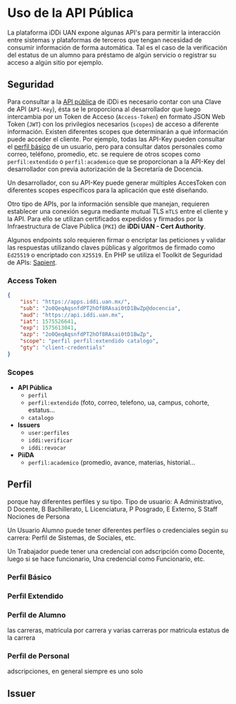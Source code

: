 # Uso de la API Pública

La plataforma iDDi UAN expone algunas API's para permitir la interacción entre sistemas y plataformas de terceros que tengan necesidad de consumir información de forma automática. Tal es el caso de la verificación del estatus de un alumno para préstamo de algún servicio o registrar su acceso a algún sitio por ejemplo.

## Seguridad

Para consultar a la [API pública](/api-spec/api-publica/index.html) de iDDi es necesario contar con una Clave de API (`API-Key`), ésta se le proporciona al desarrollador que luego intercambia por un Token de Acceso (`Access-Token`) en formato JSON Web Token (`JWT`) con los privilegios necesarios (`scopes`) de acceso a diferente información. Existen diferentes scopes que determinarán a qué información puede acceder el cliente. Por ejemplo, todas las API-Key pueden consultar el [perfil básico](/plataforma/perfiles.md#perfiles) de un usuario, pero para consultar datos personales como correo, teléfono, promedio, etc. se requiere de otros scopes como `perfil:extendido` o `perfil:academico` que se proporcionan a la API-Key del desarrollador con previa autorización de la Secretaría de Docencia.

Un desarrollador, con su API-Key puede generar múltiples AccesToken con diferentes scopes específicos para la aplicación que esté diseñando.

Otro tipo de APIs, por la información sensible que manejan, requieren establecer una conexión segura mediante mutual TLS `mTLS` entre el cliente y la API. Para ello se utilizan certificados expedidos y firmados por la Infraestructura de Clave Pública (`PKI`) de **iDDi UAN - Cert Authority**.

Algunos endpoints solo requieren firmar o encriptar las peticiones y validar las respuestas utilizando claves públicas y algoritmos de firmado como `Ed25519` o encriptado con `X25519`. En PHP se utiliza el Toolkit de Seguridad de APIs: [Sapient](https://github.com/paragonie/sapient).

### Access Token
```json
{
    "iss": "https://apps.iddi.uan.mx/",
    "sub": "2o0QeqAqsnfdPT2hOf8RAsai0tD1BwZp@docencia",
    "aud": "https://api.iddi.uan.mx",
    "iat": 1575526641,
    "exp": 1575613041,
    "azp": "2o0QeqAqsnfdPT2hOf8RAsai0tD1BwZp",
    "scope": "perfil perfil:extendido catalogo",
    "gty": "client-credentials"
}
```

### Scopes

*   **API Pública**
    *   `perfil`
    *   `perfil:extendido` (foto, correo, telefono, ua, campus, cohorte, estatus...
    *   `catalogo`
*   **Issuers**
    *   `user:perfiles`
    *   `iddi:verificar`
    *   `iddi:revocar`
*   **PiiDA**
    *   `perfil:academico` (promedio, avance, materias, historial...

## Perfil

porque hay diferentes perfiles y su tipo. Tipo de usuario: A Administrativo, D Docente, B Bachillerato, L Licenciatura, P Posgrado, E Externo, S Staff Nociones de Persona

Un Usuario Alumno puede tener diferentes perfiles o credenciales según su carrera: Perfil de Sistemas, de Sociales, etc.

Un Trabajador puede tener una credencial con adscripción como Docente, luego si se hace funcionario, Una credencial como Funcionario, etc.

### Perfil Básico

### Perfil Extendido

### Perfil de Alumno

las carreras, matricula por carrera y varias carreras por matricula estatus de la carrera

### Perfil de Personal

adscripciones, en general siempre es uno solo

## Issuer